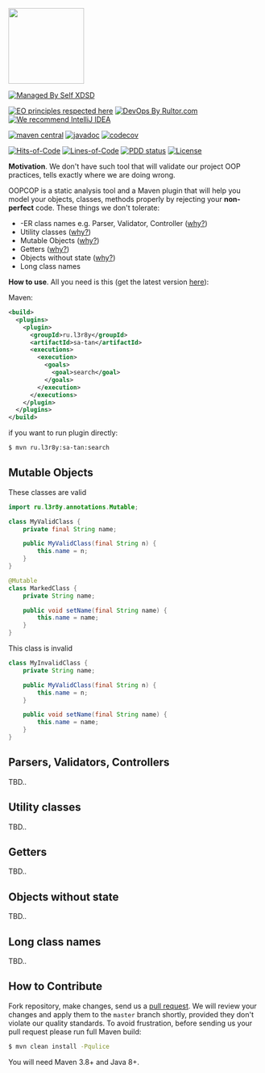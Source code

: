 [<img src="https://raw.githubusercontent.com/l3r8yJ/sa-tan/8f6e97d0287f4f922b6cd685548490a48e26c496/s8an.svg" width="150"/>](https://www.l3r8y.ru/sa-tan/)

[![Managed By Self XDSD](https://self-xdsd.com/b/mbself.svg)](https://self-xdsd.com/p/l3r8yJ/sa-tan?provider=github)

[![EO principles respected here](https://www.elegantobjects.org/badge.svg)](https://www.elegantobjects.org)
[![DevOps By Rultor.com](http://www.rultor.com/b/objectionary/eo)](http://www.rultor.com/p/l3r8yJ/sa-tan)
[![We recommend IntelliJ IDEA](https://www.elegantobjects.org/intellij-idea.svg)](https://www.jetbrains.com/idea/)

[![maven central](http://maven-badges.herokuapp.com/maven-central/ru.l3r8y/sa-tan/badge.svg)](https://search.maven.org/artifact/ru.l3r8y/sa-tan)
[![javadoc](https://javadoc.io/badge2/ru.l3r8y/sa-tan/javadoc.svg)](https://javadoc.io/doc/ru.l3r8y/sa-tan)
[![codecov](https://codecov.io/gh/l3r8yJ/sa-tan/branch/master/graph/badge.svg?token=G1YJ0GTB8W)](https://codecov.io/gh/l3r8yJ/sa-tan)

[![Hits-of-Code](https://hitsofcode.com/github/l3r8yJ/sa-tan)](https://hitsofcode.com/view/github/l3r8yJ/sa-tan)
[![Lines-of-Code](https://tokei.rs/b1/github/l3r8yJ/sa-tan)](https://github.com/l3r8yJ/sa-tan)
[![PDD status](http://www.0pdd.com/svg?name=l3r8yJ/sa-tan)](http://www.0pdd.com/p?name=l3r8yJ/sa-tan)
[![License](https://img.shields.io/badge/license-MIT-green.svg)](https://github.com/l3r8yJ/sa-tan/blob/master/LICENSE.txt)

**Motivation**. We don't have such tool that will validate our project OOP practices,
tells exactly where we are doing wrong.

OOPCOP is a static analysis tool and a Maven plugin that will help you
model your objects, classes, methods properly by rejecting your **non-perfect** code.
These things we don't tolerate:
* -ER class names e.g. Parser, Validator, Controller ([why?](https://www.yegor256.com/2015/03/09/objects-end-with-er.html))
* Utility classes ([why?](https://www.yegor256.com/2014/05/05/oop-alternative-to-utility-classes.html))
* Mutable Objects ([why?](https://www.yegor256.com/2014/06/09/objects-should-be-immutable.html))
* Getters ([why?](https://www.yegor256.com/2014/09/16/getters-and-setters-are-evil.html))
* Objects without state ([why?](https://www.yegor256.com/2014/12/15/how-much-your-objects-encapsulate.html))
* Long class names

**How to use**. All you need is this (get the latest version [here](https://search.maven.org/artifact/ru.l3r8y/sa-tan)):

Maven:
```xml
<build>
  <plugins>
    <plugin>
      <groupId>ru.l3r8y</groupId>
      <artifactId>sa-tan</artifactId>
      <executions>
        <execution>
          <goals>
            <goal>search</goal>
          </goals>
        </execution>
      </executions>
    </plugin>
  </plugins>
</build>
```

if you want to run plugin directly:
```bash
$ mvn ru.l3r8y:sa-tan:search
```

## Mutable Objects

These classes are valid

```java
import ru.l3r8y.annotations.Mutable;

class MyValidClass {
    private final String name;

    public MyValidClass(final String n) {
        this.name = n;
    }
}

@Mutable
class MarkedClass {
    private String name;

    public void setName(final String name) {
        this.name = name;
    }
}
```

This class is invalid

```java
class MyInvalidClass {
    private String name;

    public MyValidClass(final String n) {
        this.name = n;
    }

    public void setName(final String name) {
        this.name = name;
    }
}
```

## Parsers, Validators, Controllers

TBD..

## Utility classes

TBD..

## Getters

TBD..

## Objects without state

TBD..

## Long class names

TBD..

## How to Contribute

Fork repository, make changes, send us a [pull request](https://www.yegor256.com/2014/04/15/github-guidelines.html).
We will review your changes and apply them to the `master` branch shortly,
provided they don't violate our quality standards. To avoid frustration,
before sending us your pull request please run full Maven build:

```bash
$ mvn clean install -Pqulice
```

You will need Maven 3.8+ and Java 8+.
